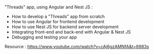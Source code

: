 "Threads" app, using Angular and Nest JS : 

- How to develop a "Threads" app from scratch
- How to use Angular for frontend development
- How to use Nest JS for backend server development
- Integrating front-end and back-end with Angular & Nest JS
- Debugging and testing your app


Resource : https://www.youtube.com/watch?v=cAj6gzAMNfA&t=8983s
